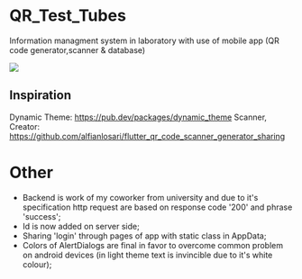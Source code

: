 # QR_Test_Tubes
Information managment system in laboratory with use of mobile app (QR code generator,scanner & database)

![](qrtubes.gif)

## Inspiration

Dynamic Theme: https://pub.dev/packages/dynamic_theme
Scanner, Creator: https://github.com/alfianlosari/flutter_qr_code_scanner_generator_sharing

# Other

- Backend is work of my coworker from university and due to it's specification http request are based on response code '200' and phrase 'success';
- Id is now added on server side;
- Sharing 'login' through pages of app with static class in AppData;
- Colors of AlertDialogs are final in favor to overcome common problem on android devices (in light theme text is invincible due to it's white colour);

